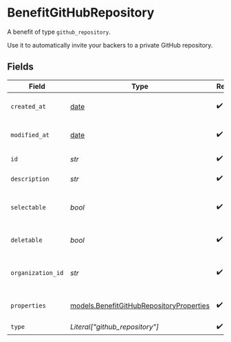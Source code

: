 # BenefitGitHubRepository

A benefit of type `github_repository`.

Use it to automatically invite your backers to a private GitHub repository.


## Fields

| Field                                                                                      | Type                                                                                       | Required                                                                                   | Description                                                                                |
| ------------------------------------------------------------------------------------------ | ------------------------------------------------------------------------------------------ | ------------------------------------------------------------------------------------------ | ------------------------------------------------------------------------------------------ |
| `created_at`                                                                               | [date](https://docs.python.org/3/library/datetime.html#date-objects)                       | :heavy_check_mark:                                                                         | Creation timestamp of the object.                                                          |
| `modified_at`                                                                              | [date](https://docs.python.org/3/library/datetime.html#date-objects)                       | :heavy_check_mark:                                                                         | Last modification timestamp of the object.                                                 |
| `id`                                                                                       | *str*                                                                                      | :heavy_check_mark:                                                                         | The ID of the benefit.                                                                     |
| `description`                                                                              | *str*                                                                                      | :heavy_check_mark:                                                                         | The description of the benefit.                                                            |
| `selectable`                                                                               | *bool*                                                                                     | :heavy_check_mark:                                                                         | Whether the benefit is selectable when creating a product.                                 |
| `deletable`                                                                                | *bool*                                                                                     | :heavy_check_mark:                                                                         | Whether the benefit is deletable.                                                          |
| `organization_id`                                                                          | *str*                                                                                      | :heavy_check_mark:                                                                         | The ID of the organization owning the benefit.                                             |
| `properties`                                                                               | [models.BenefitGitHubRepositoryProperties](../models/benefitgithubrepositoryproperties.md) | :heavy_check_mark:                                                                         | Properties for a benefit of type `github_repository`.                                      |
| `type`                                                                                     | *Literal["github_repository"]*                                                             | :heavy_check_mark:                                                                         | N/A                                                                                        |
